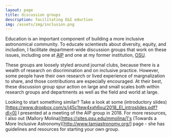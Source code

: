 ```yaml
---
layout: page
title: discussion groups
description: facilitating E&I eduction
img: /assets/img/inclusion.png
---
```


Education is an important component of building a more inclusive astronomical community. To educate scientiests about diversity, equity, and includion, I facilitate department-wide discussion groups that work on these issues, including one at [AIP](https://www.aip.de/en/career/gender-equality/gleichstellung-journal-club?set_language=en) and one at my former institution, [OSU](http://www.astronomy.ohio-state.edu/~schmidt/DiversityJournalClub.html).

These groups are loosely styled around journal clubs, because there is a wealth of research on discrimination and on inclusive practice. However, some people have their own research or lived experience of margnalization to share, and those contributions are especially encouraged. At their best, these discussion group spur action on large and small scales both within research groups and departments as well as the field and world at large. 

Looking to start something similar? Take a look at some (introductory slides)[https://www.dropbox.com/s/j45c1tew4xxh6xu/2018_EI_introslides.pdf?dl=0] I presented at a meeting of the AIP group in 2018. For more resources, I also out (Mallory Molina)[https://sites.psu.edu/mmolina/]'s (Towards a More Inclusive Astronomy)[http://www.tamiastronomy.org/] page - she has guidelines and resources for starting your own group. 